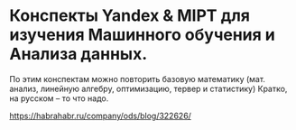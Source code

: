 # Конспекты Yandex &amp; MIPT для изучения Машинного обучения и Анализа данных.
По этим конспектам можно повторить базовую математику (мат. анализ, линейную алгебру, оптимизацию, тервер и статистику) Кратко, на русском – то что надо.  

https://habrahabr.ru/company/ods/blog/322626/
